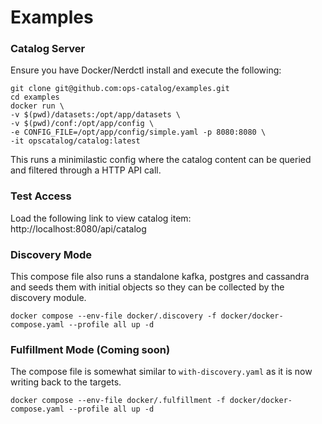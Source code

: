 # Examples

### Catalog Server
Ensure you have Docker/Nerdctl install and execute the following:

```
git clone git@github.com:ops-catalog/examples.git
cd examples
docker run \
-v $(pwd)/datasets:/opt/app/datasets \
-v $(pwd)/conf:/opt/app/config \
-e CONFIG_FILE=/opt/app/config/simple.yaml -p 8080:8080 \
-it opscatalog/catalog:latest
```
This runs a minimilastic config where the catalog content can be queried and filtered through a HTTP API call.

### Test Access
Load the following link to view catalog item:
http://localhost:8080/api/catalog


### Discovery Mode
This compose file also runs a standalone kafka, postgres and cassandra and seeds them with initial objects so they can be collected by the discovery module.

```
docker compose --env-file docker/.discovery -f docker/docker-compose.yaml --profile all up -d
```

### Fulfillment Mode (Coming soon)
The compose file is somewhat similar to ```with-discovery.yaml``` as it is now writing back to the targets.

```
docker compose --env-file docker/.fulfillment -f docker/docker-compose.yaml --profile all up -d
```

